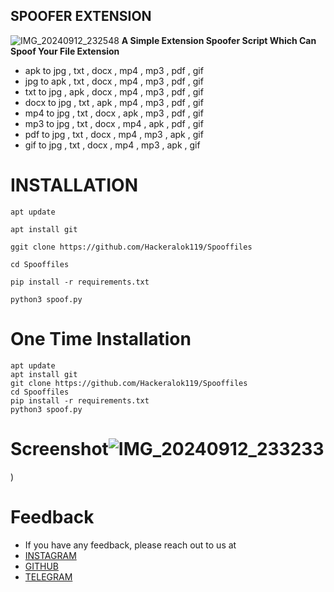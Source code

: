 ## SPOOFER EXTENSION

![IMG_20240912_232548](https://github.com/user-attachments/assets/9f371920-0f8e-46b9-a13d-b75bbab2c1de)
 **A Simple Extension Spoofer Script Which Can Spoof Your File Extension**

-  apk to jpg , txt , docx , mp4 , mp3 , pdf , gif
-  jpg to apk , txt , docx , mp4 , mp3 , pdf , gif
-  txt to jpg , apk , docx , mp4 , mp3 , pdf , gif
-  docx to jpg , txt , apk , mp4 , mp3 , pdf , gif
-  mp4 to jpg , txt , docx , apk , mp3 , pdf , gif
-  mp3 to jpg , txt , docx , mp4 , apk , pdf , gif
-  pdf to jpg , txt , docx , mp4 , mp3 , apk , gif
-  gif to jpg , txt , docx , mp4 , mp3 , apk , gif

  
# INSTALLATION

```
apt update
```
```
apt install git
```
```
ggit clone https://github.com/Hackeralok119/Spooffiles
```
```
cd Spooffiles
```
```
pip install -r requirements.txt
```
```
python3 spoof.py
```

# One Time Installation

```
apt update
apt install git
git clone https://github.com/Hackeralok119/Spooffiles
cd Spooffiles
pip install -r requirements.txt
python3 spoof.py
```

# Screenshot![IMG_20240912_233233](https://github.com/user-attachments/assets/ae4c44fa-f64f-4f7f-aa0c-572c53be72a2)
)

# Feedback

- If you have any feedback, please reach out to us at
-  [INSTAGRAM](https://instagram.com/HackerAlok2.0)
-  [GITHUB](https://github.com/HackerAlok119)
-  [TELEGRAM](https://telegram.me/Hackeralokrenew)

